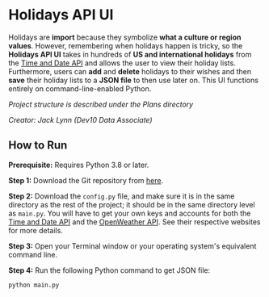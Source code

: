 # Holidays API UI

Holidays are **import** because they symbolize **what a culture or region values**. However, remembering when holidays happen is tricky, so the **Holidays API UI** takes in hundreds of **US and international holidays** from the [Time and Date API](https://www.timeanddate.com/holidays/us/) and allows the user to view their holiday lists. Furthermore, users can **add** and **delete** holidays to their wishes and then **save** their holiday lists to a **JSON file** to then use later on. This UI functions entirely on command-line-enabled Python.

*Project structure is described under the Plans directory*

*Creator: Jack Lynn (Dev10 Data Associate)*

## How to Run

**Prerequisite:** Requires Python 3.8 or later.

**Step 1:** Download the Git repository from [here](https://github.com/jackrlynn3/word-guessing-game).

**Step 2:** Download the `config.py` file, and make sure it is in the same directory as the rest of the project; it should be in the same directory level as `main.py`. You will have to get your own keys and accounts for both the [Time and Date API](https://www.timeanddate.com/holidays/us/) and the [OpenWeather API](https://rapidapi.com/community/api/open-weather-map). See their respective websites for more details.

**Step 3:** Open your Terminal window or your operating system's equivalent command line.

**Step 4:** Run the following Python command to get JSON file:

    python main.py
